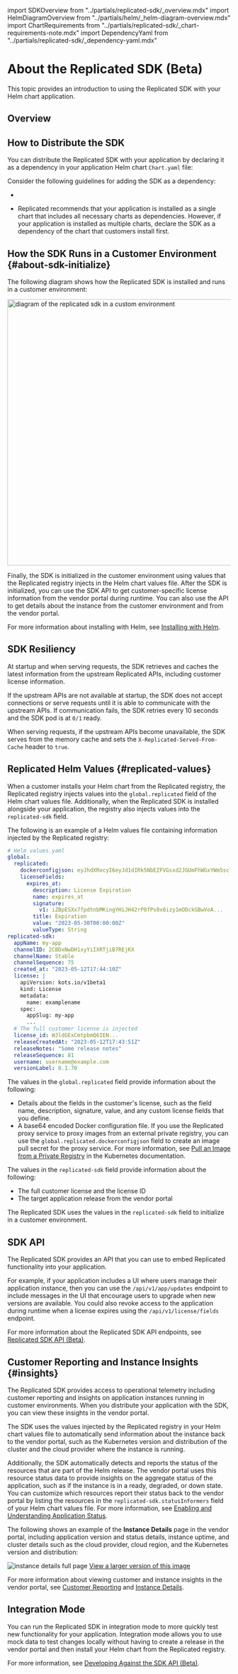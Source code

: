 import SDKOverview from "../partials/replicated-sdk/_overview.mdx"
import HelmDiagramOverview from "../partials/helm/_helm-diagram-overview.mdx"
import ChartRequirements from "../partials/replicated-sdk/_chart-requirements-note.mdx"
import DependencyYaml from "../partials/replicated-sdk/_dependency-yaml.mdx"

# About the Replicated SDK (Beta)

This topic provides an introduction to using the Replicated SDK with your Helm chart application.

## Overview

<SDKOverview/>

## How to Distribute the SDK

You can distribute the Replicated SDK with your application by declaring it as a dependency in your application Helm chart `Chart.yaml` file:

<DependencyYaml/>

Consider the following guidelines for adding the SDK as a dependency:

* <ChartRequirements/>

* Replicated recommends that your application is installed as a single chart that includes all necessary charts as dependencies. However, if your application is installed as multiple charts, declare the SDK as a dependency of the chart that customers install first.

## How the SDK Runs in a Customer Environment {#about-sdk-initialize}

The following diagram shows how the Replicated SDK is installed and runs in a customer environment:

<img src="/images/sdk-overview-diagram.png" alt="diagram of the replicated sdk in a custom environment" width="600px"/> 

<HelmDiagramOverview/>

Finally, the SDK is initialized in the customer environment using values that the Replicated registry injects in the Helm chart values file. After the SDK is initialized, you can use the SDK API to get customer-specific license information from the vendor portal during runtime. You can also use the API to get details about the instance from the customer environment and from the vendor portal.

For more information about installing with Helm, see [Installing with Helm](install-with-helm).

## SDK Resiliency

At startup and when serving requests, the SDK retrieves and caches the latest information from the upstream Replicated APIs, including customer license information.

If the upstream APIs are not available at startup, the SDK does not accept connections or serve requests until it is able to communicate with the upstream APIs. If communication fails, the SDK retries every 10 seconds and the SDK pod is at `0/1` ready.

When serving requests, if the upstream APIs become unavailable, the SDK serves from the memory cache and sets the `X-Replicated-Served-From-Cache` header to `true`.

## Replicated Helm Values {#replicated-values}

When a customer installs your Helm chart from the Replicated registry, the Replicated registry injects values into the `global.replicated` field of the Helm chart values file. Additionally, when the Replicated SDK is installed alongside your application, the registry also injects values into the `replicated-sdk` field. 

The following is an example of a Helm values file containing information injected by the Replicated registry:

```yaml
# Helm values.yaml
global:
  replicated:
    dockerconfigjson: eyJhdXRocyI6eyJd1dIRk5NbEZFVGsxd2JGUmFhWGxYWm5scloyNVRSV1pPT2pKT2NGaHhUVEpSUkU1...
    licenseFields:
      expires_at:
        description: License Expiration
        name: expires_at
        signature:
          v1: iZBpESXx7fpdtnbMKingYHiJH42rP8fPs0x8izy1mODckGBwVoA... 
        title: Expiration
        value: "2023-05-30T00:00:00Z"
        valueType: String
replicated-sdk:
  appName: my-app
  channelID: 2CBDxNwDH1xyYiIXRTjiB7REjKX
  channelName: Stable
  channelSequence: 75
  created_at: "2023-05-12T17:44:10Z"
  license: | 
    apiVersion: kots.io/v1beta1
    kind: License
    metadata:
      name: examplename
    spec:
      appSlug: my-app
      ...       
  # The full customer license is injected
  license_id: WJldGExCmtpbmQ6IEN...
  releaseCreatedAt: "2023-05-12T17:43:51Z"
  releaseNotes: "Some release notes"
  releaseSequence: 81
  username: username@example.com
  versionLabel: 0.1.70
```

The values in the `global.replicated` field provide information about the following:
* Details about the fields in the customer's license, such as the field name, description, signature, value, and any custom license fields that you define.
* A base64 encoded Docker configuration file. If you use the Replicated proxy service to proxy images from an external private registry, you can use the `global.replicated.dockerconfigjson` field to create an image pull secret for the proxy service. For more information, see [Pull an Image from a Private Registry](https://kubernetes.io/docs/tasks/configure-pod-container/pull-image-private-registry) in the Kubernetes documentation. 

The values in the `replicated-sdk` field provide information about the following:
* The full customer license and the license ID
* The target application release from the vendor portal

The Replicated SDK uses the values in the `replicated-sdk` field to initialize in a customer environment.

## SDK API 

The Replicated SDK provides an API that you can use to embed Replicated functionality into your application.

For example, if your application includes a UI where users manage their application instance, then you can use the `/api/v1/app/updates` endpoint to include messages in the UI that encourage users to upgrade when new versions are available. You could also revoke access to the application during runtime when a license expires using the `/api/v1/license/fields` endpoint.

For more information about the Replicated SDK API endpoints, see [Replicated SDK API (Beta)](/reference/replicated-sdk-apis).

## Customer Reporting and Instance Insights {#insights}

The Replicated SDK provides access to operational telemetry including customer reporting and insights on application instances running in customer environments. When you distribute your application with the SDK, you can view these insights in the vendor portal.

The SDK uses the values injected by the Replicated registry in your Helm chart values file to automatically send information about the instance back to the vendor portal, such as the Kubernetes version and distribution of the cluster and the cloud provider where the instance is running.

Additionally, the SDK automatically detects and reports the status of the resources that are part of the Helm release. The vendor portal uses this resource status data to provide insights on the aggregate status of the application, such as if the instance is in a ready, degraded, or down state. You can customize which resources report their status back to the vendor portal by listing the resources in the `replicated-sdk.statusInformers` field of your Helm chart values file. For more information, see [Enabling and Understanding Application Status](insights-app-status).

The following shows an example of the **Instance Details** page in the vendor portal, including application version and status details, instance uptime, and cluster details such as the cloud provider, cloud region, and the Kubernetes version and distribution:

![instance details full page](/images/instance-details.png)
[View a larger version of this image](/images/instance-details.png)

For more information about viewing customer and instance insights in the vendor portal, see [Customer Reporting](customer-reporting) and [Instance Details](instance-insights-details).

## Integration Mode

You can run the Replicated SDK in integration mode to more quickly test new functionality for your application. Integration mode allows you to use mock data to test changes locally without having to create a release in the vendor portal and then install your Helm chart from the Replicated registry.

For more information, see [Developing Against the SDK API (Beta)](replicated-sdk-development).